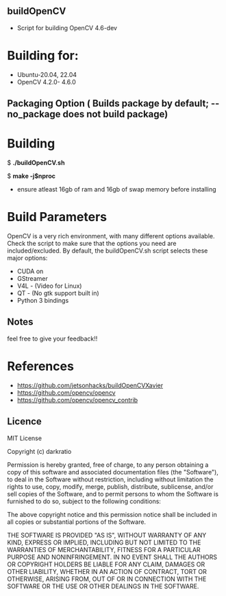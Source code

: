 ﻿## buildOpenCV

* Script for building OpenCV 4.6-dev

# Building for:

* Ubuntu-20.04, 22.04
* OpenCV 4.2.0- 4.6.0

## Packaging Option ( Builds package by default; --no\_package does not build package)

# Building
$ **./buildOpenCV.sh**

$ **make -j$nproc**

* ensure atleast 16gb of ram and 16gb of swap memory before installing

# Build Parameters

OpenCV is a very rich environment, with many different options available. Check the script to make sure that the options you need are included/excluded. By default, the buildOpenCV.sh script selects these major options:

* CUDA on
* GStreamer
* V4L - (Video for Linux)
* QT - (No gtk support built in)
* Python 3 bindings

## Notes

feel free to give your feedback!!

# References
* https://github.com/jetsonhacks/buildOpenCVXavier
* https://github.com/opencv/opencv
* https://github.com/opencv/opencv_contrib

## Licence

MIT License

Copyright (c) darkratio

Permission is hereby granted, free of charge, to any person obtaining a copy of this software and associated documentation files (the "Software"), to deal in the Software without restriction, including without limitation the rights to use, copy, modify, merge, publish, distribute, sublicense, and/or sell copies of the Software, and to permit persons to whom the Software is furnished to do so, subject to the following conditions:

The above copyright notice and this permission notice shall be included in all copies or substantial portions of the Software.

THE SOFTWARE IS PROVIDED "AS IS", WITHOUT WARRANTY OF ANY KIND, EXPRESS OR IMPLIED, INCLUDING BUT NOT LIMITED TO THE WARRANTIES OF MERCHANTABILITY, FITNESS FOR A PARTICULAR PURPOSE AND NONINFRINGEMENT. IN NO EVENT SHALL THE AUTHORS OR COPYRIGHT HOLDERS BE LIABLE FOR ANY CLAIM, DAMAGES OR OTHER LIABILITY, WHETHER IN AN ACTION OF CONTRACT, TORT OR OTHERWISE, ARISING FROM, OUT OF OR IN CONNECTION WITH THE SOFTWARE OR THE USE OR OTHER DEALINGS IN THE SOFTWARE.
